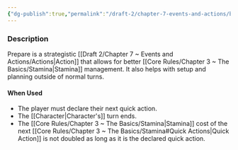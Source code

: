 ```yaml
---
{"dg-publish":true,"permalink":"/draft-2/chapter-7-events-and-actions/basic-actions/prepare/"}
---
```


### Description
Prepare is a strategistic [[Draft 2/Chapter 7 ~ Events and Actions/Actions\|Action]] that allows for better [[Core Rules/Chapter 3 ~ The Basics/Stamina\|Stamina]] management. It also helps with setup and planning outside of normal turns.

#### When Used
- The player must declare their next quick action.
- The [[Character\|Character's]] turn ends.
- The [[Core Rules/Chapter 3 ~ The Basics/Stamina\|Stamina]] cost of the next [[Core Rules/Chapter 3 ~ The Basics/Stamina#Quick Actions\|Quick Action]] is not doubled as long as it is the declared quick action.
